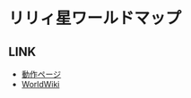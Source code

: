 # リリィ星ワールドマップ
## LINK
* [動作ページ](https://hirarira.net/worldmap/)
* [WorldWiki](https://hirarira.net/hirarira_wiki/)

